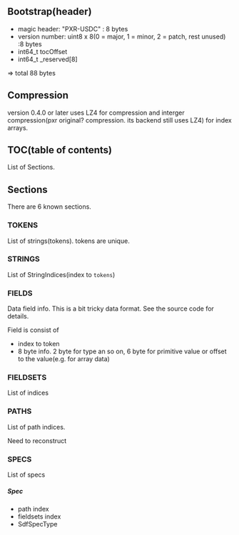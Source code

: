 ## Bootstrap(header)

* magic header: "PXR-USDC" : 8 bytes
* version number: uint8 x 8(0 = major, 1 = minor, 2 = patch, rest unused) :8 bytes
* int64_t tocOffset
* int64_t _reserved[8]

=> total 88 bytes

## Compression

version 0.4.0 or later uses LZ4 for compression and interger compression(pxr original? compression. its backend still uses LZ4) for index arrays.

## TOC(table of contents)

List of Sections.

## Sections

There are 6 known sections.

### TOKENS

List of strings(tokens). tokens are unique.

### STRINGS

List of StringIndices(index to `tokens`)

### FIELDS

Data field info. This is a bit tricky data format.
See the source code for details.

Field is consist of

* index to token
* 8 byte info. 2 byte for type an so on, 6 byte for primitive value or offset to the value(e.g. for array data)

### FIELDSETS

List of indices

### PATHS

List of path indices.

Need to reconstruct
                          
### SPECS

List of specs

##### Spec

* path index
* fieldsets index 
* SdfSpecType
